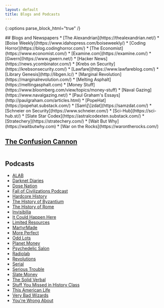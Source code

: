 ```yaml
---
layout: default
title: Blogs and Podcasts
---
```


{::options parse_block_html="true" /}
<div class="row">
<div class="column">
## Blogs and Newspapers  
* [The Alexandrian](https://thealexandrian.net/)
* [Boise Weekly](https://www.idahopress.com/boiseweekly/)
* [Coding Horror](https://blog.codinghorror.com/)
* [The Economist](https://www.economist.com/)
* [Examine.com](https://examine.com/)
* [Gwern](https://www.gwern.net/)
* [Hacker News](https://news.ycombinator.com/)
* [Krebs on Security](https://krebsonsecurity.com/)
* [Lawfare](https://www.lawfareblog.com/)
* [Library Genesis](http://libgen.lc/)
* [Marginal Revolution](https://marginalrevolution.com/)
* [Melting Asphalt](https://meltingasphalt.com)
* [Money Stuff](https://www.bloomberg.com/view/topics/money-stuff)
* [Naval Gazing](https://www.navalgazing.net/)
* [Paul Graham's Essays](http://paulgraham.com/articles.html)
* [PopeHat](https://popehat.substack.com/)
* [Sam\[\]zdat](https://samzdat.com/)
* [Schneier on Security](https://www.schneier.com/)
* [Sci-Hub](https://sci-hub.st/)
* [Slate Star Codex](https://astralcodexten.substack.com/)
* [Stratechery](https://stratechery.com/)
* [Wait But Why](https://waitbutwhy.com)
* [War on the Rocks](https://warontherocks.com/)

## [The Confusion Cannon](/2019/10/13/confusion-cannon.html)

</div>	
<div class="column">

## Podcasts  
* [ALAB](https://www.alabseries.com/)
* [Darknet Diaries](https://darknetdiaries.com/)
* [Dose Nation](https://www.dosenation.com/)
* [Fall of Civilizations Podcast](https://fallofcivilizationspodcast.com/)
* [Hardcore History](https://www.dancarlin.com/hardcore-history-series/)
* [The History of Byzantium](https://thehistoryofbyzantium.com/)
* [The History of Rome](http://www.thehistoryofrome.typepad.com/)
* [Invisibilia](https://www.npr.org/podcasts/510307/invisibilia)
* [It Could Happen Here](https://www.iheart.com/podcast/1119-it-could-happen-here-30717896/)
* [Limited Resources](http://lrcast.com/)
* [MartyrMade](https://www.martyrmade.com/)
* [More Perfect](https://www.wnyc.org/shows/radiolabmoreperfect/)
* [Odd Lots](https://www.bloomberg.com/podcasts/odd_lots)
* [Planet Money](https://www.npr.org/podcasts/510289/planet-money/)
* [Psychedelic Salon](https://psychedelicsalon.com/podcasts/)
* [Radiolab](http://www.radiolab.org/)
* [Revolutions](https://www.revolutionspodcast.com/)
* [Serial](https://serialpodcast.org/)
* [Serious Trouble](https://www.serioustrouble.show/)
* [Slate Money](https://slate.com/podcasts/slate-money)
* [The Solid Verbal](https://www.solidverbal.com/)
* [Stuff You Missed in History Class](https://www.missedinhistory.com/)
* [This American Life](https://www.thisamericanlife.org/podcast)
* [Very Bad Wizards](https://www.verybadwizards.com/)
* [You're Wrong About](https://www.stitcher.com/podcast/michael-hobbes/youre-wrong-about)
</div>
</div>
